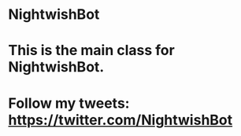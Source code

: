 # NightwishBot
# This is the main class for NightwishBot.
# Follow my tweets: https://twitter.com/NightwishBot 
